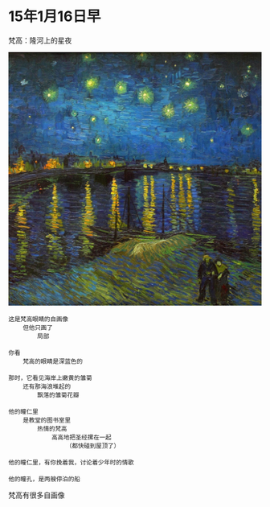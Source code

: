 

# 15年1月16日早

梵高：隆河上的星夜

![Starry](vincent/starry_Rhone2.jpg)

	这是梵高眼睛的自画像
		但他只画了
			局部
	
	你看
		梵高的眼睛是深蓝色的

	那时，它看见海岸上嫩黄的雏菊
    	还有那海浪堆起的
			飘落的雏菊花瓣
	
	他的瞳仁里
		是教堂的图书室里
			热情的梵高
				高高地把圣经摞在一起
					（都快碰到屋顶了）

	他的瞳仁里，有你挽着我，讨论着少年时的情歌

	他的瞳孔，是两艘停泊的船

	
梵高有很多自画像